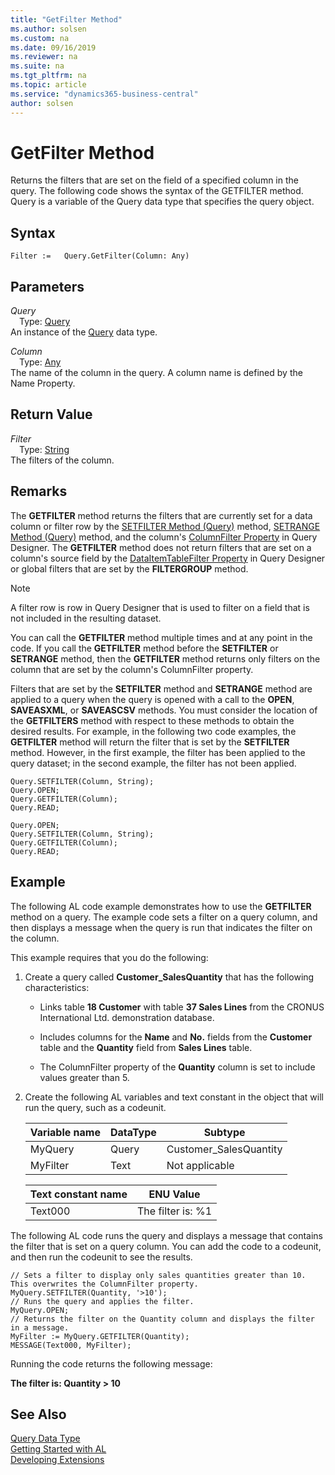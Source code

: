 ```yaml
---
title: "GetFilter Method"
ms.author: solsen
ms.custom: na
ms.date: 09/16/2019
ms.reviewer: na
ms.suite: na
ms.tgt_pltfrm: na
ms.topic: article
ms.service: "dynamics365-business-central"
author: solsen
---
```

[//]: # (START>DO_NOT_EDIT)
[//]: # (IMPORTANT:Do not edit any of the content between here and the END>DO_NOT_EDIT.)
[//]: # (Any modifications should be made in the .xml files in the ModernDev repo.)
# GetFilter Method
Returns the filters that are set on the field of a specified column in the query. The following code shows the syntax of the GETFILTER method. Query is a variable of the Query data type that specifies the query object.


## Syntax
```
Filter :=   Query.GetFilter(Column: Any)
```
## Parameters
*Query*  
&emsp;Type: [Query](query-data-type.md)  
An instance of the [Query](query-data-type.md) data type.  

*Column*  
&emsp;Type: [Any](../any/any-data-type.md)  
The name of the column in the query. A column name is defined by the Name Property.  


## Return Value
*Filter*  
&emsp;Type: [String](../string/string-data-type.md)  
The filters of the column.  


[//]: # (IMPORTANT: END>DO_NOT_EDIT)

## Remarks  
 The **GETFILTER** method returns the filters that are currently set for a data column or filter row by the [SETFILTER Method \(Query\)](../../methods-auto/query/queryinstance-setfilter-method.md) method, [SETRANGE Method \(Query\)](../../methods-auto/query/queryinstance-setrange-method.md) method, and the column's [ColumnFilter Property](../../properties/devenv-columnfilter-property.md) in Query Designer. The **GETFILTER** method does not return filters that are set on a column's source field by the [DataItemTableFilter Property](../../properties/devenv-dataitemtable-filter-property.md) in Query Designer or global filters that are set by the **FILTERGROUP** method.  
  
> [!NOTE]  
>  A filter row is row in Query Designer that is used to filter on a field that is not included in the resulting dataset. 
<!-- Links For more information, see [Understanding Query Filters](Understanding-Query-Filters.md) and [How to: Set Up Filter Rows in Query Designer](How-to-Set-Up-Filter-Rows-in-Query-Designer.md). -->  
  
 You can call the **GETFILTER** method multiple times and at any point in the code. If you call the **GETFILTER** method before the **SETFILTER** or **SETRANGE** method, then the **GETFILTER** method returns only filters on the column that are set by the column's ColumnFilter property.  
  
 Filters that are set by the **SETFILTER** method and **SETRANGE** method are applied to a query when the query is opened with a call to the **OPEN**, **SAVEASXML**, or **SAVEASCSV** methods. You must consider the location of the **GETFILTERS** method with respect to these methods to obtain the desired results. For example, in the following two code examples, the **GETFILTER** method will return the filter that is set by the **SETFILTER** method. However, in the first example, the filter has been applied to the query dataset; in the second example, the filter has not been applied.  
  
```  
Query.SETFILTER(Column, String);  
Query.OPEN;   
Query.GETFILTER(Column);  
Query.READ;  
```  
  
```  
Query.OPEN;   
Query.SETFILTER(Column, String);  
Query.GETFILTER(Column);  
Query.READ;  
```  
  
## Example  
 The following AL code example demonstrates how to use the **GETFILTER** method on a query. The example code sets a filter on a query column, and then displays a message when the query is run that indicates the filter on the column.  
  
 This example requires that you do the following:  
  
1.  Create a query called **Customer\_SalesQuantity** that has the following characteristics:  
  
    -   Links table **18 Customer** with table **37 Sales Lines** from the CRONUS International Ltd. demonstration database.  
  
    -   Includes columns for the **Name** and **No.** fields from the **Customer** table and the **Quantity** field from **Sales Lines** table.  
  
         <!--NAV For step-by-step instructions for creating this query, see [Walkthrough: Creating a Query to Link Two Tables](Walkthrough--Creating-a-Query-to-Link-Two-Tables.md).-->  
  
    -   The ColumnFilter property of the **Quantity** column is set to include values greater than 5.  
  
2.  Create the following AL variables and text constant in the object that will run the query, such as a codeunit.  
  
    |Variable name|DataType|Subtype|  
    |-------------------|--------------|-------------|  
    |MyQuery|Query|Customer\_SalesQuantity|  
    |MyFilter|Text|Not applicable|  
  
    |Text constant name|ENU Value|  
    |------------------------|---------------|  
    |Text000|The filter is: %1|  
  
 The following AL code runs the query and displays a message that contains the filter that is set on a query column. You can add the code to a codeunit, and then run the codeunit to see the results.  
  
```  
// Sets a filter to display only sales quantities greater than 10. This overwrites the ColumnFilter property.  
MyQuery.SETFILTER(Quantity, '>10');  
// Runs the query and applies the filter.  
MyQuery.OPEN;  
// Returns the filter on the Quantity column and displays the filter in a message.  
MyFilter := MyQuery.GETFILTER(Quantity);  
MESSAGE(Text000, MyFilter);  
```  
  
 Running the code returns the following message:  
  
 **The filter is: Quantity > 10**

## See Also
[Query Data Type](query-data-type.md)  
[Getting Started with AL](../../devenv-get-started.md)  
[Developing Extensions](../../devenv-dev-overview.md)